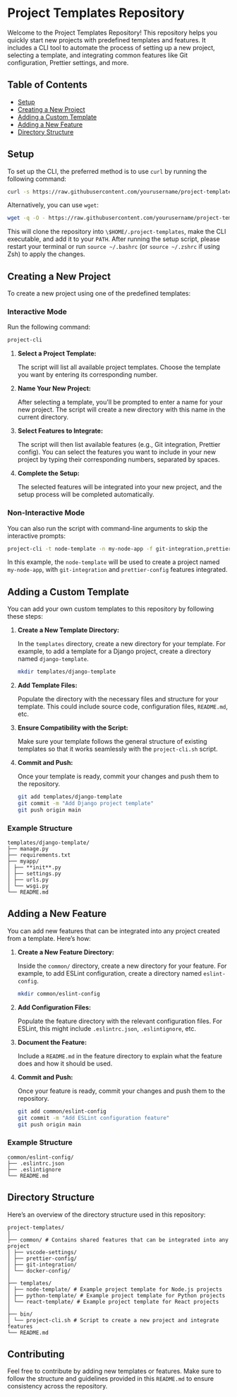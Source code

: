 # Project Templates Repository

Welcome to the Project Templates Repository! This repository helps you quickly start new projects with predefined templates and features. It includes a CLI tool to automate the process of setting up a new project, selecting a template, and integrating common features like Git configuration, Prettier settings, and more.

## Table of Contents

- [Setup](#setup)
- [Creating a New Project](#creating-a-new-project)
- [Adding a Custom Template](#adding-a-custom-template)
- [Adding a New Feature](#adding-a-new-feature)
- [Directory Structure](#directory-structure)

## Setup

To set up the CLI, the preferred method is to use `curl` by running the following command:

```bash
curl -s https://raw.githubusercontent.com/yourusername/project-templates/main/setup.sh | bash
```

Alternatively, you can use `wget`:

```bash
wget -q -O - https://raw.githubusercontent.com/yourusername/project-templates/main/setup.sh | bash
```

This will clone the repository into `\$HOME/.project-templates`, make the CLI executable, and add it to your `PATH`. After running the setup script, please restart your terminal or run `source ~/.bashrc` (or `source ~/.zshrc` if using Zsh) to apply the changes.

## Creating a New Project

To create a new project using one of the predefined templates:

### Interactive Mode

Run the following command:

```bash
project-cli
```

1. **Select a Project Template:**

   The script will list all available project templates. Choose the template you want by entering its corresponding number.

2. **Name Your New Project:**

   After selecting a template, you'll be prompted to enter a name for your new project. The script will create a new directory with this name in the current directory.

3. **Select Features to Integrate:**

   The script will then list available features (e.g., Git integration, Prettier config). You can select the features you want to include in your new project by typing their corresponding numbers, separated by spaces.

4. **Complete the Setup:**

   The selected features will be integrated into your new project, and the setup process will be completed automatically.

### Non-Interactive Mode

You can also run the script with command-line arguments to skip the interactive prompts:

```bash
project-cli -t node-template -n my-node-app -f git-integration,prettier-config
```

In this example, the `node-template` will be used to create a project named `my-node-app`, with `git-integration` and `prettier-config` features integrated.

## Adding a Custom Template

You can add your own custom templates to this repository by following these steps:

1. **Create a New Template Directory:**

   In the `templates` directory, create a new directory for your template. For example, to add a template for a Django project, create a directory named `django-template`.

   ```bash
   mkdir templates/django-template
   ```

2. **Add Template Files:**

   Populate the directory with the necessary files and structure for your template. This could include source code, configuration files, `README.md`, etc.

3. **Ensure Compatibility with the Script:**

   Make sure your template follows the general structure of existing templates so that it works seamlessly with the `project-cli.sh` script.

4. **Commit and Push:**

   Once your template is ready, commit your changes and push them to the repository.

   ```bash
   git add templates/django-template
   git commit -m "Add Django project template"
   git push origin main
   ```

### Example Structure

```plaintext
templates/django-template/
├── manage.py
├── requirements.txt
├── myapp/
│ ├── **init**.py
│ ├── settings.py
│ ├── urls.py
│ └── wsgi.py
└── README.md
```

## Adding a New Feature

You can add new features that can be integrated into any project created from a template. Here’s how:

1. **Create a New Feature Directory:**

   Inside the `common/` directory, create a new directory for your feature. For example, to add ESLint configuration, create a directory named `eslint-config`.

   ```bash
   mkdir common/eslint-config
   ```

2. **Add Configuration Files:**

   Populate the feature directory with the relevant configuration files. For ESLint, this might include `.eslintrc.json`, `.eslintignore`, etc.

3. **Document the Feature:**

   Include a `README.md` in the feature directory to explain what the feature does and how it should be used.

4. **Commit and Push:**

   Once your feature is ready, commit your changes and push them to the repository.

   ```bash
   git add common/eslint-config
   git commit -m "Add ESLint configuration feature"
   git push origin main
   ```

### Example Structure

```plaintext
common/eslint-config/
├── .eslintrc.json
├── .eslintignore
└── README.md
```

## Directory Structure

Here’s an overview of the directory structure used in this repository:

```plaintext
project-templates/
│
├── common/ # Contains shared features that can be integrated into any project
│ ├── vscode-settings/
│ ├── prettier-config/
│ ├── git-integration/
│ └── docker-config/
│
├── templates/
│ ├── node-template/ # Example project template for Node.js projects
│ ├── python-template/ # Example project template for Python projects
│ └── react-template/ # Example project template for React projects
│
├── bin/
│ └── project-cli.sh # Script to create a new project and integrate features
└── README.md
```

## Contributing

Feel free to contribute by adding new templates or features. Make sure to follow the structure and guidelines provided in this `README.md` to ensure consistency across the repository.
